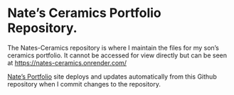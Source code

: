 # Nate’s Ceramics Portfolio Repository.

The Nates-Ceramics repository is where I maintain the files for my son’s ceramics portfolio. It cannot be accessed for view directly but can be seen at
https://nates-ceramics.onrender.com/

[Nate’s Portfolio](https://nates-ceramics.onrender.com/) site deploys and updates automatically from this Github repository when I commit changes to the repository.



